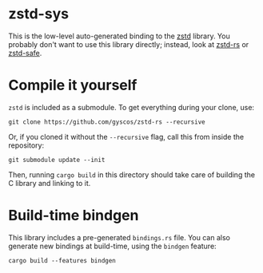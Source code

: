 # zstd-sys

This is the low-level auto-generated binding to the [zstd] library.
You probably don't want to use this library directly; instead, look at [zstd-rs] or [zstd-safe].

# Compile it yourself

`zstd` is included as a submodule. To get everything during your clone, use:

```
git clone https://github.com/gyscos/zstd-rs --recursive
```

Or, if you cloned it without the `--recursive` flag,
call this from inside the repository:

```
git submodule update --init
```

Then, running `cargo build` in this directory should
take care of building the C library and linking to it.

# Build-time bindgen

This library includes a pre-generated `bindings.rs` file.
You can also generate new bindings at build-time, using the `bindgen` feature:

```
cargo build --features bindgen
```

[zstd]: https://github.com/facebook/zstd
[zstd-rs]: https://github.com/gyscos/zstd-rs
[zstd-safe]: https://github.com/gyscos/zstd-rs/tree/master/zstd-safe
